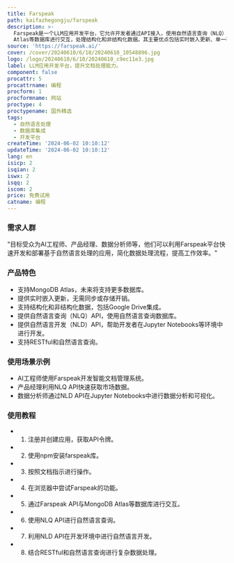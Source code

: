 ```yaml
---
title: Farspeak
path: kaifazhegongju/farspeak
description: >-
  Farspeak是一个LLM应用开发平台，它允许开发者通过API接入，使用自然语言查询（NLQ）和自然语言开发（NLD）技术，与MongoDB
  Atlas等数据库进行交互，处理结构化和非结构化数据。其主要优点包括实时嵌入更新、单一存储解决方案以及对多种数据库的支持。
source: 'https://farspeak.ai/'
cover: /cover/20240610/6/10/20240610_10548896.jpg
logo: /logo/20240610/6/10/20240610_c9ec11e3.jpg
label: LLM应用开发平台，提升文档处理能力。
component: false
procattr: 5
procattrname: 编程
procform: 1
procformname: 网站
proctype: 4
proctypename: 国外精选
tags:
  - 自然语言处理
  - 数据库集成
  - 开发平台
createTime: '2024-06-02 10:10:12'
updateTime: '2024-06-02 10:10:12'
lang: en
isicp: 2
isqian: 2
iswx: 2
isqq: 2
iscom: 2
price: 免费试用
catname: 编程
---
```




### 需求人群
"目标受众为AI工程师、产品经理、数据分析师等，他们可以利用Farspeak平台快速开发和部署基于自然语言处理的应用，简化数据处理流程，提高工作效率。"

### 产品特色
* 支持MongoDB Atlas，未来将支持更多数据库。
* 提供实时嵌入更新，无需同步或存储开销。
* 支持结构化和非结构化数据，包括Google Drive集成。
* 提供自然语言查询（NLQ）API，使用自然语言查询数据库。
* 提供自然语言开发（NLD）API，帮助开发者在Jupyter Notebooks等环境中进行开发。
* 支持RESTful和自然语言查询。

### 使用场景示例
* AI工程师使用Farspeak开发智能文档管理系统。
* 产品经理利用NLQ API快速获取市场数据。
* 数据分析师通过NLD API在Jupyter Notebooks中进行数据分析和可视化。

### 使用教程
* 1. 注册并创建应用，获取API令牌。
* 2. 使用npm安装farspeak库。
* 3. 按照文档指示进行操作。
* 4. 在浏览器中尝试Farspeak的功能。
* 5. 通过Farspeak API与MongoDB Atlas等数据库进行交互。
* 6. 使用NLQ API进行自然语言查询。
* 7. 利用NLD API在开发环境中进行自然语言开发。
* 8. 结合RESTful和自然语言查询进行复杂数据处理。

  
